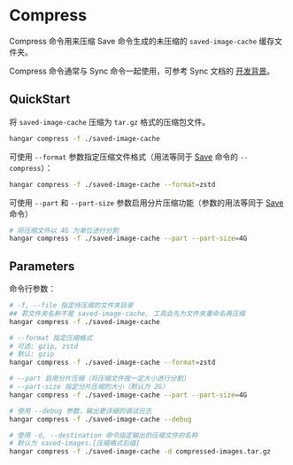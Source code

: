 # Compress

Compress 命令用来压缩 Save 命令生成的未压缩的 `saved-image-cache` 缓存文件夹。

Compress 命令通常与 Sync 命令一起使用，可参考 Sync 文档的 [开发背景](./sync.md#开发背景)。

## QuickStart

将 `saved-image-cache` 压缩为 `tar.gz` 格式的压缩包文件。

```sh
hangar compress -f ./saved-image-cache
```

可使用 `--format` 参数指定压缩文件格式（用法等同于 [Save](./save.md) 命令的 `--compress`）：

```sh
hangar compress -f ./saved-image-cache --format=zstd
```

可使用 `--part` 和 `--part-size` 参数启用分片压缩功能（参数的用法等同于 [Save](./save.md) 命令）

```sh
# 将压缩文件以 4G 为单位进行分割
hangar compress -f ./saved-image-cache --part --part-size=4G
```

## Parameters

命令行参数：

```sh
# -f, --file 指定待压缩的文件夹目录
## 若文件夹名称不是 saved-image-cache, 工具会先为文件夹重命名再压缩
hangar compress -f ./saved-image-cache

# --format 指定压缩格式
# 可选: gzip, zstd
# 默认: gzip
hangar compress -f ./saved-image-cache --format=zstd

# --part 启用分片压缩（将压缩文件按一定大小进行分割）
# --part-size 指定分片压缩的大小（默认为 2G）
hangar compress -f ./saved-image-cache --part --part-size=4G

# 使用 --debug 参数，输出更详细的调试日志
hangar compress -f ./saved-image-cache --debug

# 使用 -d, --destination 命令指定输出的压缩文件的名称
# 默认为 saved-images.[压缩格式后缀]
hangar compress -f ./saved-image-cache -d compressed-images.tar.gz
```
